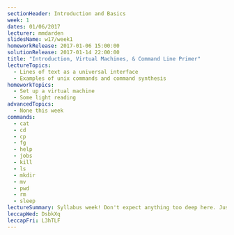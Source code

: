 ```yaml
---
sectionHeader: Introduction and Basics
week: 1
dates: 01/06/2017
lecturer: mmdarden
slidesName: w17/week1
homeworkRelease: 2017-01-06 15:00:00
solutionRelease: 2017-01-14 22:00:00
title: "Introduction, Virtual Machines, & Command Line Primer"
lectureTopics:
  - Lines of text as a universal interface
  - Examples of unix commands and command synthesis
homeworkTopics:
  - Set up a virtual machine
  - Some light reading
advancedTopics:
  - None this week
commands:
  - cat
  - cd
  - cp
  - fg
  - help
  - jobs
  - kill
  - ls
  - mkdir
  - mv
  - pwd
  - rm
  - sleep
lectureSummary: Syllabus week! Don't expect anything too deep here. Just an easy introduction to the C4CS curriculum.
leccapWed: DsbkXq
leccapFri: L3hTLF
---
```

